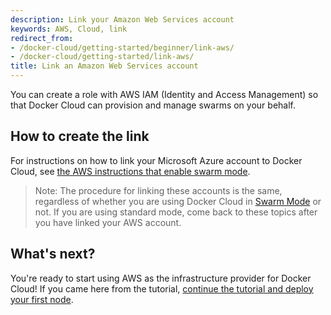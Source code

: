```yaml
---
description: Link your Amazon Web Services account
keywords: AWS, Cloud, link
redirect_from:
- /docker-cloud/getting-started/beginner/link-aws/
- /docker-cloud/getting-started/link-aws/
title: Link an Amazon Web Services account
---
```


You can create a role with AWS IAM (Identity and Access Management) so that
Docker Cloud can provision and manage swarms on your behalf.

## How to create the link

For instructions on how to link your Microsoft Azure account to Docker Cloud,
see [the AWS instructions that enable swarm
mode](/docker-cloud/cloud-swarm/link-aws-swarm.md).

> Note: The procedure for linking these accounts is the same, regardless
of whether you are using Docker Cloud in
[Swarm Mode](/docker-cloud/index.md) or not. If you are
using standard mode, come back to these topics after you have linked
your AWS account.

## What's next?

You're ready to start using AWS as the infrastructure provider for Docker Cloud!
If you came here from the tutorial, [continue the tutorial and deploy your first
node](/docker-cloud/getting-started/your_first_node.md).
